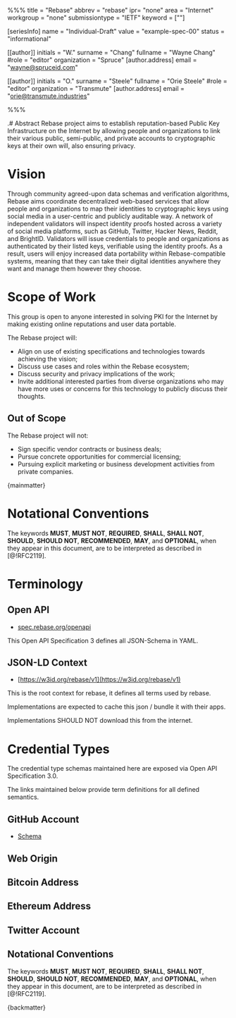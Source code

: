 %%%
title = "Rebase"
abbrev = "rebase"
ipr= "none"
area = "Internet"
workgroup = "none"
submissiontype = "IETF"
keyword = [""]

[seriesInfo]
name = "Individual-Draft"
value = "example-spec-00"
status = "informational"

[[author]]
initials = "W."
surname = "Chang"
fullname = "Wayne Chang"
#role = "editor"
organization = "Spruce"
[author.address]
email = "wayne@spruceid.com"

[[author]]
initials = "O."
surname = "Steele"
fullname = "Orie Steele"
#role = "editor"
organization = "Transmute"
[author.address]
email = "orie@transmute.industries"

%%%

.# Abstract
Rebase project aims to establish reputation-based Public Key Infrastructure on
the Internet by allowing people and organizations to link their various public,
semi-public, and private accounts to cryptographic keys at their own will,
also ensuring privacy.

# Vision
Through community agreed-upon data schemas and verification algorithms, Rebase
aims coordinate decentralized web-based services that allow people and
organizations to map their identities to cryptographic keys using social media
in a user-centric and publicly auditable way. A network of independent
validators will inspect identity proofs hosted across a variety of social media
platforms, such as GitHub, Twitter, Hacker News, Reddit, and BrightID.
Validators will issue credentials to people and organizations as authenticated
by their listed keys, verifiable using the identity proofs. As a result, users
will enjoy increased data portability within Rebase-compatible systems, meaning
that they can take their digital identities anywhere they want and manage them
however they choose.

# Scope of Work
This group is open to anyone interested in solving PKI for the Internet by
making existing online reputations and user data portable.

The Rebase project will:
- Align on use of existing specifications and technologies towards achieving
  the vision;
- Discuss use cases and roles within the Rebase ecosystem;
- Discuss security and privacy implications of the work;
- Invite additional interested parties from diverse organizations who may have
  more uses or concerns for this technology to publicly discuss their thoughts.

## Out of Scope

The Rebase project will not:
- Sign specific vendor contracts or business deals;
- Pursue concrete opportunities for commercial licensing;
- Pursuing explicit marketing or business development activities from private
  companies.


{mainmatter}

# Notational Conventions

The keywords **MUST**, **MUST NOT**, **REQUIRED**, **SHALL**, **SHALL NOT**, **SHOULD**,
**SHOULD NOT**, **RECOMMENDED**, **MAY**, and **OPTIONAL**, when they appear in this
document, are to be interpreted as described in [@!RFC2119].

# Terminology

## Open API

- [spec.rebase.org/openapi](https://spec.rebase.org/openapi/)

This Open API Specification 3 defines all JSON-Schema in YAML.

## JSON-LD Context

- [https://w3id.org/rebase/v1](https://w3id.org/rebase/v1)

This is the root context for rebase, it defines all terms used by rebase.

Implementations are expected to cache this json / bundle it with their apps.

Implementations SHOULD NOT download this from the internet.

# Credential Types

The credential type schemas maintained here are exposed via Open API Specification 3.0.

The links maintained below provide term definitions for all defined semantics.

<!-- TODO generate this section of the markdown from the openapi. -->

## GitHub Account

- [Schema](https://spec.rebase.org/openapi/schemas/common/GitHubVerification.yml)


## Web Origin

## Bitcoin Address

## Ethereum Address

## Twitter Account

## Notational Conventions

The keywords **MUST**, **MUST NOT**, **REQUIRED**, **SHALL**, **SHALL NOT**, **SHOULD**,
**SHOULD NOT**, **RECOMMENDED**, **MAY**, and **OPTIONAL**, when they appear in this
document, are to be interpreted as described in [@!RFC2119].

{backmatter}
